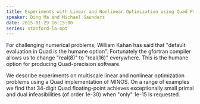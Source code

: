 ```yaml
---
title: Experiments with Linear and Nonlinear Optimization using Quad Precision
speaker: Ding Ma and Michael Saunders
date: 2015-01-29 16:15:00
series: stanford-la-opt
---
```


For challenging numerical problems, William Kahan has said that
"default evaluation in Quad is the humane option".  Fortunately the
gfortran compiler allows us to change "real(8)" to "real(16)" everywhere.
This is the humane option for producing Quad-precision software.

We describe experiments on multiscale linear and nonlinear optimization
problems using a Quad implementation of MINOS.  On a range of examples
we find that 34-digit Quad floating-point achieves exceptionally small
primal and dual infeasibilities (of order 1e-30) when "only" 1e-15 is requested.


